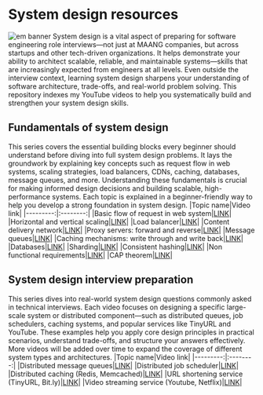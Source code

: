 # System design resources
![em banner](https://github.com/user-attachments/assets/e25cad4d-a31a-4924-acb9-01b2e9e22616)
System design is a vital aspect of preparing for software engineering role interviews—not just at MAANG companies, but across startups and other tech-driven organizations. It helps demonstrate your ability to architect scalable, reliable, and maintainable systems—skills that are increasingly expected from engineers at all levels. Even outside the interview context, learning system design sharpens your understanding of software architecture, trade-offs, and real-world problem solving. This repository indexes my YouTube videos to help you systematically build and strengthen your system design skills.
## Fundamentals of system design 
This series covers the essential building blocks every beginner should understand before diving into full system design problems. It lays the groundwork by explaining key concepts such as request flow in web systems, scaling strategies, load balancers, CDNs, caching, databases, message queues, and more. Understanding these fundamentals is crucial for making informed design decisions and building scalable, high-performance systems. Each topic is explained in a beginner-friendly way to help you develop a strong foundation in system design.
|Topic name|Video link|
|---------:|:--------:|
|Basic flow of request in web system|[LINK](https://youtu.be/xuj62aOZLnE)|
|Horizontal and vertical scaling|[LINK](https://youtu.be/GZz-kApdhhg)|
|Load balancer|[LINK](https://youtu.be/4048SaWKM5s)|
|Content delivery network|[LINK](https://youtu.be/ivye3sieDbU)|
|Proxy servers: forward and reverse|[LINK](https://youtu.be/lyEpPkhK-5A)|
|Message queues|[LINK](https://youtu.be/XIzmkf6wGxs)|
|Caching mechanisms: write through and write back|[LINK](https://youtu.be/70Bbsh_vNMA)|
|Databases|[LINK](https://youtu.be/Ju4CazXTQks)|
|Sharding|[LINK](https://youtu.be/FYm5Zimcu6c)|
|Consistent hashing|[LINK](https://youtu.be/5q0gZ6WczUA)|
|Non functional requirements|[LINK](https://youtu.be/Okg413K7Q2E)|
|CAP theorem|[LINK](https://youtu.be/PnPULsHl_I8)|
## System design interview preparation
This series dives into real-world system design questions commonly asked in technical interviews. Each video focuses on designing a specific large-scale system or distributed component—such as distributed queues, job schedulers, caching systems, and popular services like TinyURL and YouTube. These examples help you apply core design principles in practical scenarios, understand trade-offs, and structure your answers effectively. More videos will be added over time to expand the coverage of different system types and architectures.
|Topic name|Video link|
|---------:|:--------:|
|Distributed message queues|[LINK](https://youtu.be/xuj62aOZLnE)|
|Distributed job scheduler|[LINK](https://youtu.be/tlAuk1gkcqs)|
|Distributed caching (Redis, Memcached)|[LINK](https://youtu.be/Li0JaAgsynM)|
|URL shortening service (TinyURL, Bit.ly)|[LINK](https://youtu.be/HwhiSUotRUo)|
|Video streaming service (Youtube, Netflix)|[LINK](https://youtu.be/FMX6DrFI38U)|
